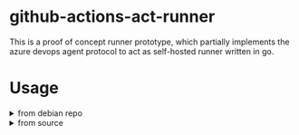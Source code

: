 # github-actions-act-runner

This is a proof of concept runner prototype, which partially implements the azure devops agent protocol to act as self-hosted runner written in go.

# Usage

<details><summary>from debian repo</summary>

## usage from debian repo

### add debian repository
`/etc/apt/sources.list` entry:
```
deb http://gagis.hopto.org/repo/chrishx/<distro> <release> main
```
where
  - `<distro>` is `debian` or `ubuntu`
  - `<release>` is `buster`, etc. in case `<distro>`=`debian`
  - `<release>` is `focal`, etc. in case `<distro>`=`ubuntu`

### import repository public key
```console
curl -sS http://gagis.hopto.org/repo/chrishx/pubkey.gpg | sudo apt-key add -

```

### install the runner
```console
sudo apt update
sudo apt install github-act-runner
```

### configure the runner
```console
github-act-runner configure --url <github-repo-or-org> --name <runner-name> -l <labels> --token <runner-registration-token>
```
where
- `<github-repo-or-org>` - URL to your github repository (e.g. `https://github.com/myname/myrepo`) or organization (e.g. `https://github.com/myorg`)
- `<runner-name>` - choose a name for your runner
- `<labels>` - comma-separated list of labels, e.g. `label1,label2`
- `<runner-registration-token>` - you can find the token in `<your-github-repo-url>/settings/actions/runners`, after pressing `Add runner`

### run the runner
```console
github-act-runner run
```

</details>





<details><summary>from source</summary>

## Usage from source

### Configure

```
go run main.go configure --url <your github repository url> --name <name of this runner> -l label1,label2 --token <your runner registration token>
```

#### `<your github repository url>`:

E.g. `https://github.com/ChristopherHX/github-actions-act-runner` for this repo

#### `<name of this runner>`:
E.g. `Test`

#### `<your runner registration token>`:

You find the token in `<your github repository url>/settings/actions/runners`, after pressing `Add runner`.

E.g. `AWWWWWWWWWWWWWAWWWWWWAWWWWWWW`

#### Labels
Replace `label1,label2` with a custom list of runner labels.

### Run

```
go run main.go run
```
</details>
